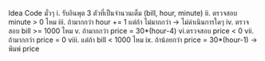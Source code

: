 Idea Code มั่วๆ
i. รับอินพุต 3 ตัวที่เป็นจำนวนเต็ม (bill, hour, minute)
ii. ตรวจสอบ minute >  0 ไหม
iii. ถ้ามากกว่า hour += 1
    แต่ถ้า ไม่มากกว่า -> ไม่ดำเนินการใดๆ
iv. ตรวจสอบ bill >= 1000 ไหม
v. ถ้ามากกว่า price = 30*(hour-4)
vi.ตรวจสอบ price < 0
vii. ถ้ามากกว่า price = 0
viii. แต่ถ้า bill < 1000 ไหม
ix. ถ้าน้อยกว่า price = 30*(hour-1)
            -> พิมพ์ price